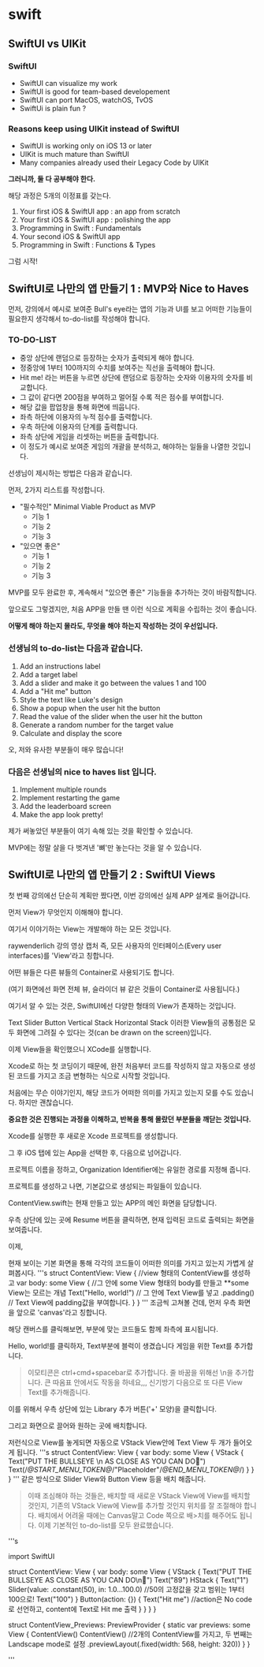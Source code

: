 # swift

## SwiftUI vs UIKit


### SwiftUI

* SwiftUI can visualize my work
* SwiftUI is good for team-based developement
* SwiftUI can port MacOS, watchOS, TvOS
* SwiftUi is plain fun ?


### Reasons keep using UIKit instead of SwiftUI

* SwiftUI is working only on iOS 13 or later
* UIKit is much mature than SwiftUI
* Many companies already used their Legacy Code by UIKit


__그러니까, 둘 다 공부해야 한다.__



해당 과정은 5개의 이정표를 갖는다.

1. Your first iOS & SwiftUI app : an app from scratch
2. Your first iOS & SwiftUI app : polishing the app
3. Programming in Swift : Fundamentals
4. Your second iOS & SwiftUI app
5. Programming in Swift : Functions & Types

그럼 시작!

## SwiftUI로 나만의 앱 만들기 1 : MVP와 Nice to Haves

먼저, 강의에서 예시로 보여준 Bull's eye라는 앱의 기능과 UI를 보고 어떠한 기능들이 필요한지 생각해서 to-do-list를 작성해야 합니다.


### TO-DO-LIST

* 중앙 상단에 랜덤으로 등장하는 숫자가 출력되게 해야 합니다.
* 정중앙에 1부터 100까지의 수치를 보여주는 직선을 출력해야 합니다.
* Hit me! 라는 버튼을 누르면 상단에 랜덤으로 등장하는 숫자와 이용자의 숫자를 비교합니다.
* 그 값이 같다면 200점을 부여하고 멀어질 수록 적은 점수를 부여합니다.
* 해당 값을 팝업창을 통해 화면에 띄웁니다.
* 좌측 하단에 이용자의 누적 점수를 출력합니다.
* 우측 하단에 이용자의 단계를 출력합니다.
* 좌측 상단에 게임을 리셋하는 버튼을 출력합니다.
* 이 정도가 예시로 보여준 게임의 개괄을 분석하고, 해야하는 일들을 나열한 것입니다.



선생님이 제시하는 방법은 다음과 같습니다.

먼저, 2가지 리스트를 작성합니다.

* "필수적인" Minimal Viable Product as MVP
  * 기능 1
  * 기능 2
  * 기능 3
* "있으면 좋은"
  * 기능 1
  * 기능 2
  * 기능 3

MVP를 모두 완료한 후, 계속해서 "있으면 좋은" 기능들을 추가하는 것이 바람직합니다.

앞으로도 그렇겠지만, 처음 APP을 만들 땐 이런 식으로 계획을 수립하는 것이 좋습니다.

**어떻게 해야 하는지 몰라도, 무엇을 해야 하는지 작성하는 것이 우선입니다.**

### 선생님의 to-do-list는 다음과 같습니다.

1. Add an instructions label
2. Add a target label
3. Add a slider and make it go between the values 1 and 100
4. Add a "Hit me" button
5. Style the text like Luke's design
6. Show a popup when the user hit the button
7. Read the value of the slider when the user hit the button
8. Generate a random number for the target value
9. Calculate and display the score


오, 저와 유사한 부분들이 매우 많습니다!



### 다음은 선생님의 nice to haves list 입니다.

1. Implement multiple rounds
2. Implement restarting the game
3. Add the leaderboard screen
4. Make the app look pretty!

제가 써놓았던 부분들이 여기 속해 있는 것을 확인할 수 있습니다.

MVP에는 정말 살을 다 벗겨낸 '뼈'만 놓는다는 것을 알 수 있습니다.

## SwiftUI로 나만의 앱 만들기 2 : SwiftUI Views

첫 번째 강의에선 단순히 계획만 짰다면, 이번 강의에선 실제 APP 설계로 들어갑니다.

 

먼저 View가 무엇인지 이해해야 합니다.

 

여기서 이야기하는  View는 개발해야 하는 모든 것입니다.

 


raywenderlich 강의 영상 캡처
즉, 모든 사용자의 인터페이스(Every user interfaces)를 'View'라고 칭합니다.

 

어떤 뷰들은 다른 뷰들의 Container로 사용되기도 합니다.

(여기 화면에선 화면 전체 뷰, 슬라이더 뷰 같은 것들이 Container로 사용됩니다.)

 

여기서 알 수 있는 것은, SwiftUI에선 다양한 형태의 View가 존재하는 것입니다.

Text
Slider
Button
Vertical Stack
Horizontal Stack
이러한 View들의 공통점은 모두 화면에 그려질 수 있다는 것(can be drawn on the screen)입니다.



이제 View들을 확인했으니 XCode를 실행합니다.

 

Xcode로 하는 첫 코딩이기 때문에, 완전 처음부터 코드를 작성하지 않고 자동으로 생성된 코드를 가지고 조금 변형하는 식으로 시작할 것입니다.

 

처음에는 무슨 이야기인지, 해당 코드가 어떠한 의미를 가지고 있는지 모를 수도 있습니다. 하지만 괜찮습니다.

**중요한 것은 진행되는 과정을 이해하고, 반복을 통해 몰랐던 부분들을 깨닫는 것입니다.**

 


Xcode를 실행한 후 새로운 Xcode 프로젝트를 생성합니다.


그 후 iOS 탭에 있는 App을 선택한 후, 다음으로 넘어갑니다.


프로젝트 이름을 정하고, Organization Identifier에는 유일한 경로를 지정해 줍니다.

 

프로젝트를 생성하고 나면, 기본값으로 생성되는 파일들이 있습니다.

 


ContentView.swift는 현재 만들고 있는 APP의 메인 화면을 담당합니다.


우측 상단에 있는 곳에 Resume 버튼을 클릭하면, 현재 입력된 코드로 출력되는 화면을 보여줍니다.


이제,

현재 보이는 기본 화면을 통해 각각의 코드들이 어떠한 의미를 가지고 있는지 가볍게 살펴봅시다.
'''s
struct ContentView: View { //view 형태의 ContentView를 생성하고
    var body: some View { //그 안에 some View 형태의 body를 만들고 **some View는 모르는 개념
        Text("Hello, world!") // 그 안에 Text View를 넣고
            .padding() // Text View에 padding값을 부여합니다.
    }
}
'''
조금씩 고쳐볼 건데, 먼저 우측 화면을 앞으로 'canvas'라고 칭합니다.

해당 캔버스를 클릭해보면, 부분에 맞는 코드들도 함께 좌측에 표시됩니다.


Hello, world!를 클릭하자, Text부분에 블럭이 생겼습니다
게임을 위한 Text를 추가합니다.

>이모티콘은 ctrl+cmd+spacebar로 추가합니다.
>줄 바꿈을 위해선 \n을 추가합니다. 큰 따옴표 안에서도 작동을 하네요,,, 신기방기
다음으로 또 다른 View Text를 추가해줍니다.

이를 위해서 우측 상단에 있는 Library 추가 버튼('+' 모양)을 클릭합니다.

그리고 화면으로 끌어와 원하는 곳에 배치합니다.

저런식으로 View를 놓게되면 자동으로 VStack View안에 Text View 두 개가 들어오게 됩니다.
'''s
struct ContentView: View {
    var body: some View {
        VStack {
            Text("PUT THE BULLSEYE \n AS CLOSE AS YOU CAN DO🤪")
            Text(/*@START_MENU_TOKEN@*/"Placeholder"/*@END_MENU_TOKEN@*/)
        }
    }
}
'''
같은 방식으로 Slider View와 Button View 등을 배치 해줍니다.

>이때 조심해야 하는 것들은, 배치할 때 새로운 VStack View에 View를 배치할 것인지, 기존의  VStack View에 View를 추가할 것인지 위치를 잘 조절해야 합니다. 배치에서 어려울 때에는 Canvas말고 Code 쪽으로 배>치를 해주어도 됩니다.
>이제 기본적인 to-do-list를 모두 완료했습니다.

'''s

import SwiftUI

struct ContentView: View {
    var body: some View {
        VStack {
            Text("PUT THE BULLSEYE AS CLOSE AS YOU CAN DO\n🤪")
            Text("89")
            HStack {
                Text("1")
                Slider(value: .constant(50), in: 1.0...100.0) //50의 고정값을 갖고 범위는 1부터 100으로!
                Text("100")
            }
            Button(action: {}) {
                Text("Hit me") //action은 No code로 선언하고, content에 Text로 Hit me 출력
            }
        }
    }
}

struct ContentView_Previews: PreviewProvider {
    static var previews: some View {
        ContentView()
        ContentView() //2개의 ContentView를 가지고, 두 번째는 Landscape mode로 설정
            .previewLayout(.fixed(width: 568, height: 320))
    }
}

'''

